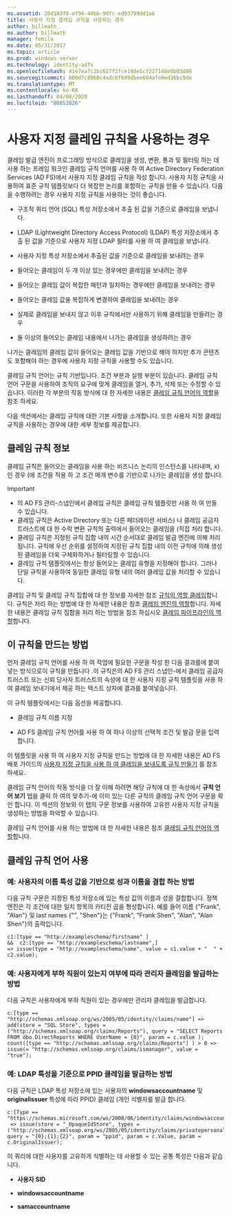 ```yaml
---
ms.assetid: 20d183f0-ef94-44bb-9dfc-ed93799dd1a6
title: 사용자 지정 클레임 규칙을 사용하는 경우
author: billmath
ms.author: billmath
manager: femila
ms.date: 05/31/2017
ms.topic: article
ms.prod: windows-server
ms.technology: identity-adfs
ms.openlocfilehash: 41e7ea7c2bc627f2fce198e5c7227148e8b03d88
ms.sourcegitcommit: b00d7c8968c4adc8f699dbee694afe6ed36bc9de
ms.translationtype: MT
ms.contentlocale: ko-KR
ms.lasthandoff: 04/08/2020
ms.locfileid: "80853826"
---
```

# <a name="when-to-use-a-custom-claim-rule"></a>사용자 지정 클레임 규칙을 사용하는 경우
클레임 발급 엔진이 프로그래밍 방식으로 클레임을 생성, 변환, 통과 및 필터링 하는 데 사용 하는 프레임 워크인 클레임 규칙 언어를 사용 하 여 Active Directory Federation Services \(AD FS\)에서 사용자 지정 클레임 규칙을 작성 합니다. 사용자 지정 규칙을 사용하여 표준 규칙 템플릿보다 더 복잡한 논리를 포함하는 규칙을 만들 수 있습니다. 다음을 수행하려는 경우 사용자 지정 규칙을 사용하는 것이 좋습니다.  
  
-   구조적 쿼리 언어 \(SQL\) 특성 저장소에서 추출 된 값을 기준으로 클레임을 보냅니다.  
  
-   LDAP (Lightweight Directory Access Protocol) \(LDAP\) 특성 저장소에서 추출 된 값을 기준으로 사용자 지정 LDAP 필터를 사용 하 여 클레임을 보냅니다.  
  
-   사용자 지정 특성 저장소에서 추출된 값을 기준으로 클레임을 보내려는 경우  
  
-   들어오는 클레임이 두 개 이상 있는 경우에만 클레임을 보내려는 경우  
  
-   들어오는 클레임 값이 복잡한 패턴과 일치하는 경우에만 클레임을 보내려는 경우  
  
-   들어오는 클레임 값을 복잡하게 변경하여 클레임을 보내려는 경우  
  
-   실제로 클레임을 보내지 않고 이후 규칙에서만 사용하기 위해 클레임을 만들려는 경우  
  
-   둘 이상의 들어오는 클레임 내용에서 나가는 클레임을 생성하려는 경우  
  
나가는 클레임의 클레임 값이 들어오는 클레임 값을 기반으로 해야 하지만 추가 콘텐츠도 포함해야 하는 경우에 사용자 지정 규칙을 사용할 수도 있습니다.  
  
클레임 규칙 언어는 규칙 기반입니다. 조건 부분과 실행 부분이 있습니다. 클레임 규칙 언어 구문을 사용하여 조직의 요구에 맞게 클레임을 열거, 추가, 삭제 또는 수정할 수 있습니다. 이러한 각 부분의 작동 방식에 대 한 자세한 내용은 [클레임 규칙 언어의 역할](The-Role-of-the-Claim-Rule-Language.md)을 참조 하세요.  
  
다음 섹션에서는 클레임 규칙에 대한 기본 사항을 소개합니다. 또한 사용자 지정 클레임 규칙을 사용하는 경우에 대한 세부 정보를 제공합니다.  
  
## <a name="about-claim-rules"></a>클레임 규칙 정보  
클레임 규칙은 들어오는 클레임을 사용 하는 비즈니스 논리의 인스턴스를 나타내며, x\) 인 경우 \(에 조건을 적용 하 고 조건 매개 변수를 기반으로 나가는 클레임을 생성 합니다.  
  
> [!IMPORTANT]  
> -   의 AD FS 관리\-스냅인에서 클레임 규칙은 클레임 규칙 템플릿만 사용 하 여 만들 수 있습니다.  
> -   클레임 규칙은 Active Directory 또는 다른 페더레이션 서비스\) 나 클레임 공급자 트러스트에 대 한 수락 변환 규칙의 출력에서 들어오는 클레임을 \(직접 처리 합니다.  
> -   클레임 규칙은 지정된 규칙 집합 내의 시간 순서대로 클레임 발급 엔진에 의해 처리됩니다. 규칙에 우선 순위를 설정하여 지정된 규칙 집합 내의 이전 규칙에 의해 생성된 클레임을 더욱 구체화하거나 필터링할 수 있습니다.  
> -   클레임 규칙 템플릿에서는 항상 들어오는 클레임 유형을 지정해야 합니다. 그러나 단일 규칙을 사용하여 동일한 클레임 유형 내의 여러 클레임 값을 처리할 수 있습니다.  
  
클레임 규칙 및 클레임 규칙 집합에 대 한 정보를 자세한 참조 [규칙의 역할 클레임](The-Role-of-Claim-Rules.md)합니다. 규칙은 처리 하는 방법에 대 한 자세한 내용은 참조 [클레임 엔진의 역할](The-Role-of-the-Claims-Engine.md)합니다. 자세한 내용은 클레임 규칙 집합을 처리 하는 방법을 참조 하십시오 [클레임 파이프라인의 역할](The-Role-of-the-Claims-Pipeline.md)합니다.  
  
## <a name="how-to-create-this-rule"></a>이 규칙을 만드는 방법  
먼저 클레임 규칙 언어를 사용 하 여 작업에 필요한 구문을 작성 한 다음 결과를에 붙여 넣는 방식으로이 규칙을 만듭니다 .이 규칙은의 AD FS 관리 스냅인\-에서 클레임 공급자 트러스트 또는 신뢰 당사자 트러스트의 속성에 대 한 사용자 지정 규칙 템플릿을 사용 하 여 클레임 보내기에서 제공 하는 텍스트 상자에 결과를 붙여넣습니다.  
  
이 규칙 템플릿에서는 다음 옵션을 제공합니다.  
  
-   클레임 규칙 이름 지정  
  
-   AD FS 클레임 규칙 언어를 사용 하 여 하나 이상의 선택적 조건 및 발급 문을 입력 합니다.  
  
이 템플릿을 사용 하 여 사용자 지정 규칙을 만드는 방법에 대 한 자세한 내용은 AD FS 배포 가이드의 [사용자 지정 규칙을 사용 하 여 클레임을 보내도록 규칙 만들기](https://technet.microsoft.com/library/dd807049.aspx) 를 참조 하세요.  
  
클레임 규칙 언어의 작동 방식을 더 잘 이해 하려면 해당 규칙에 대 한 속성에서 **규칙 언어 보기** 탭을 클릭 하 여의 맞추기\-에 이미 있는 다른 규칙의 클레임 규칙 언어 구문을 확인 합니다. 이 섹션의 정보와 이 탭의 구문 정보를 사용하여 고유한 사용자 지정 규칙을 생성하는 방법을 파악할 수 있습니다.  
  
클레임 규칙 언어를 사용 하는 방법에 대 한 자세한 내용은 참조 [클레임 규칙 언어의 역할](The-Role-of-the-Claim-Rule-Language.md)합니다.  
  
## <a name="using-the-claim-rule-language"></a>클레임 규칙 언어 사용  
  
### <a name="example-how-to-combine-first-and-last-names-based-on-a-users-name-attribute-values"></a>예: 사용자의 이름 특성 값을 기반으로 성과 이름을 결합 하는 방법  
다음 규칙 구문은 지정된 특성 저장소에 있는 특성 값의 이름과 성을 결합합니다. 정책 엔진은 각 조건에 대한 일치 항목의 카티전 곱을 형성합니다. 예를 들어 이름 {"Frank", "Alan"} 및 last names {"", "Shen"}는 {"Frank", "Frank Shen", "Alan", "Alan Shen"}의 출력입니다.  
  
```  
c1:[type == "http://exampleschema/firstname" ]  
&&  c2:[type == "http://exampleschema/lastname",]   
=> issue(type = "http://exampleschema/name", value = c1.value + "  " + c2.value);  
```  
  
### <a name="example-how-to-issue-a-manager-claim-based-on-whether-users-have-direct-reports"></a>예: 사용자에게 부하 직원이 있는지 여부에 따라 관리자 클레임을 발급하는 방법  
다음 규칙은 사용자에게 부하 직원이 있는 경우에만 관리자 클레임을 발급합니다.  
  
```  
c:[type == "http://schemas.xmlsoap.org/ws/2005/05/identity/claims/name"] => add(store = "SQL Store", types = ("http://schemas.xmlsoap.org/claims/Reports"), query = "SELECT Reports FROM dbo.DirectReports WHERE UserName = {0}", param = c.value );  
count([type == "http://schemas.xmlsoap.org/claims/Reports"] ) > 0 => issue(= "http://schemas.xmlsoap.org/claims/ismanager", value = "true");  
```  
  
### <a name="example-how-to-issue-a-ppid-claim-based-on-an-ldap-attribute"></a>예: LDAP 특성을 기준으로 PPID 클레임을 발급하는 방법  
다음 규칙은 LDAP 특성 저장소에 있는 사용자의 **windowsaccountname** 및 **originalissuer** 특성에 따라 PPID\) 클레임 \(개인 식별자를 발급 합니다.  
  
```  
c:[Type == "https://schemas.microsoft.com/ws/2008/06/identity/claims/windowsaccountname"]  
 => issue(store = "_OpaqueIdStore", types = ("http://schemas.xmlsoap.org/ws/2005/05/identity/claims/privatepersonalidentifier"), query = "{0};{1};{2}", param = "ppid", param = c.Value, param = c.OriginalIssuer);  
```  
  
이 쿼리에 대한 사용자를 고유하게 식별하는 데 사용할 수 있는 공통 특성은 다음과 같습니다.  
  
-   **사용자 SID**  
  
-   **windowsaccountname**  
  
-   **samaccountname**  
  

